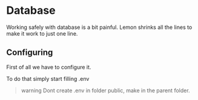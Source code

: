 # Database

Working safely with database is a bit painful. Lemon shrinks all the lines to make it work to just one line.

## Configuring

First of all we have to configure it.

To do that simply start filling .env

> warning
> Dont create .env in folder public, make in the parent folder.
